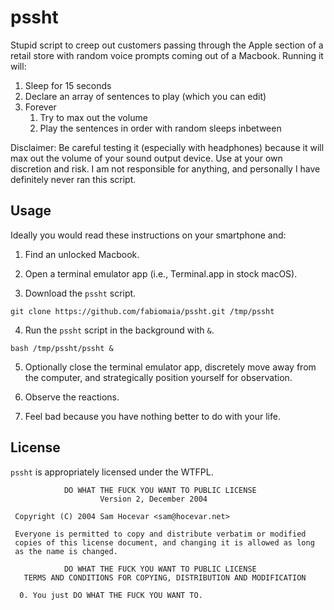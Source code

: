 # pssht

Stupid script to creep out customers passing through the Apple section of a retail store with random voice prompts coming out of a Macbook. Running it will:

1. Sleep for 15 seconds
2. Declare an array of sentences to play (which you can edit)
3. Forever
    1. Try to max out the volume
    2. Play the sentences in order with random sleeps inbetween

Disclaimer: Be careful testing it (especially with headphones) because it will max out the volume of your sound output device. Use at your own discretion and risk. I am not responsible for anything, and personally I have definitely never ran this script.

## Usage

Ideally you would read these instructions on your smartphone and:

1. Find an unlocked Macbook.

2. Open a terminal emulator app (i.e., Terminal.app in stock macOS).

3. Download the `pssht` script.

```
git clone https://github.com/fabiomaia/pssht.git /tmp/pssht
```

4. Run the `pssht` script in the background with `&`.

```
bash /tmp/pssht/pssht &
```

5. Optionally close the terminal emulator app, discretely move away from the computer, and strategically position yourself for observation.

6. Observe the reactions.

7. Feel bad because you have nothing better to do with your life.

## License

`pssht` is appropriately licensed under the WTFPL.

```
            DO WHAT THE FUCK YOU WANT TO PUBLIC LICENSE
                    Version 2, December 2004

 Copyright (C) 2004 Sam Hocevar <sam@hocevar.net>

 Everyone is permitted to copy and distribute verbatim or modified
 copies of this license document, and changing it is allowed as long
 as the name is changed.

            DO WHAT THE FUCK YOU WANT TO PUBLIC LICENSE
   TERMS AND CONDITIONS FOR COPYING, DISTRIBUTION AND MODIFICATION

  0. You just DO WHAT THE FUCK YOU WANT TO.
```

